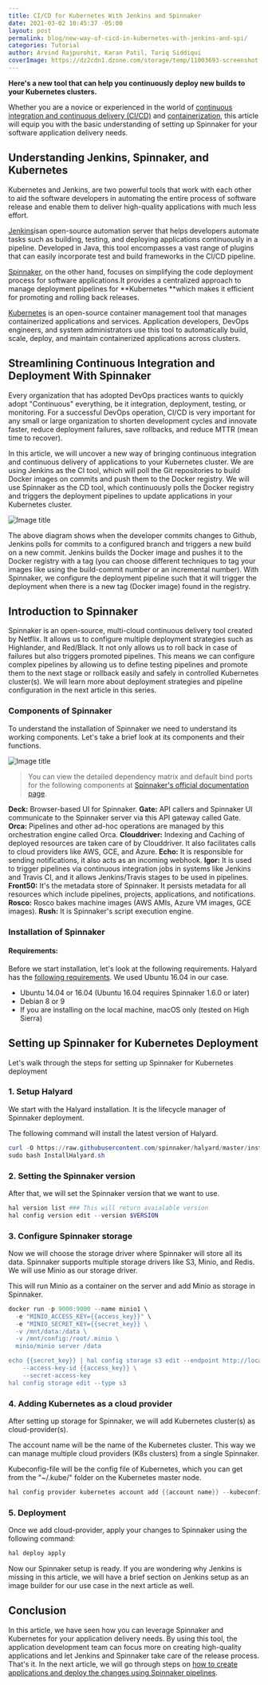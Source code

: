 ```yaml
---
title: CI/CD for Kubernetes With Jenkins and Spinnaker
date: 2021-03-02 10:45:37 -05:00
layout: post
permalink: blog/new-way-of-cicd-in-kubernetes-with-jenkins-and-spi/
categories: Tutorial
author: Arvind Rajpurohit, Karan Patil, Tariq Siddiqui  
coverImage: https://dz2cdn1.dzone.com/storage/temp/11003693-screenshot-2019-01-05-140134.png
---
```

__Here's a new tool that can help you continuously deploy new builds to your Kubernetes clusters.__

Whether you are a novice or experienced in the world of [continuous integration and continuous delivery (CI/CD)](https://dzone.com/articles/the-complete-introduction-to-cicd-1) and [containerization](https://dzone.com/articles/introduction-to-containerization), this article will equip you with the basic understanding of setting up Spinnaker for your software application delivery needs.

## Understanding Jenkins, Spinnaker, and Kubernetes

Kubernetes and Jenkins, are two powerful tools that work with each other to aid the software developers in automating the entire process of software release and enable them to deliver high-quality applications with much less effort. 

[Jenkins](https://dzone.com/articles/getting-started-with-jenkins-the-ultimate-guide)isan open-source automation server that helps developers automate tasks such as building, testing, and deploying applications continuously in a pipeline. Developed in Java, this tool encompasses a vast range of plugins that can easily incorporate test and build frameworks in the CI/CD pipeline.

[Spinnaker](https://dzone.com/articles/i-never-thought-a-simplified-spinnaker-was-possibl), on the other hand, focuses on simplifying the code deployment process for software applications.It provides a centralized approach to manage deployment pipelines for **Kubernetes **which makes it efficient for promoting and rolling back releases.

[Kubernetes](https://dzone.com/articles/introduction-to-kubernetes-part-1) is an open-source container management tool that manages containerized applications and services. Application developers, DevOps engineers, and system administrators use this tool to automatically build, scale, deploy, and maintain containerized applications across clusters.

## Streamlining Continuous Integration and Deployment With Spinnaker

Every organization that has adopted DevOps practices wants to quickly adopt "Continuous" everything, be it integration, deployment, testing, or monitoring. For a successful DevOps operation, CI/CD is very important for any small or large organization to shorten development cycles and innovate faster, reduce deployment failures, save rollbacks, and reduce MTTR (mean time to recover).

In this article, we will uncover a new way of bringing continuous integration and continuous delivery of applications to your Kubernetes cluster. We are using Jenkins as the CI tool, which will poll the Git repositories to build Docker images on commits and push them to the Docker registry. We will use Spinnaker as the CD tool, which continuously polls the Docker registry and triggers the deployment pipelines to update applications in your Kubernetes cluster.

![Image title](https://dz2cdn1.dzone.com/storage/temp/11003693-screenshot-2019-01-05-140134.png)

The above diagram shows when the developer commits changes to Github, Jenkins polls for commits to a configured branch and triggers a new build on a new commit. Jenkins builds the Docker image and pushes it to the Docker registry with a tag (you can choose different techniques to tag your images like using the build-commit number or an incremental number). With Spinnaker, we configure the deployment pipeline such that it will trigger the deployment when there is a new tag (Docker image) found in the registry.

## Introduction to Spinnaker

Spinnaker is an open-source, multi-cloud continuous delivery tool created by Netflix. It allows us to configure multiple deployment strategies such as Highlander, and Red/Black. It not only allows us to roll back in case of failures but also triggers promoted pipelines. This means we can configure complex pipelines by allowing us to define testing pipelines and promote them to the next stage or rollback easily and safely in controlled Kubernetes cluster(s). We will learn more about deployment strategies and pipeline configuration in the next article in this series.

### Components of Spinnaker

To understand the installation of Spinnaker we need to understand its working components. Let's take a brief look at its components and their functions.

![Image title](https://dz2cdn1.dzone.com/storage/temp/11003692-screenshot-2019-01-05-134906.png)

> You can view the detailed dependency matrix and default bind ports for the following components at [Spinnaker's official documentation page](https://www.spinnaker.io/reference/architecture/).

**Deck:** Browser-based UI for Spinnaker.
**Gate:** API callers and Spinnaker UI communicate to the Spinnaker server via this API gateway called Gate.
**Orca:** Pipelines and other ad-hoc operations are managed by this orchestration engine called Orca.
**Clouddriver:** Indexing and Caching of deployed resources are taken care of by Clouddriver. It also facilitates calls to cloud providers like AWS, GCE, and Azure.
**Echo:** It is responsible for sending notifications, it also acts as an incoming webhook.
**Igor:** It is used to trigger pipelines via continuous integration jobs in systems like Jenkins and Travis CI, and it allows Jenkins/Travis stages to be used in pipelines.
**Front50:** It's the metadata store of Spinnaker. It persists metadata for all resources which include pipelines, projects, applications, and notifications.
**Rosco:** Rosco bakes machine images (AWS AMIs, Azure VM images, GCE images).
**Rush:** It is Spinnaker's script execution engine.

### Installation of Spinnaker

#### Requirements:

Before we start installation, let's look at the following requirements. Halyard has the [following requirements](https://www.spinnaker.io/setup/install/halyard/). We used Ubuntu 16.04 in our case.

*   Ubuntu 14.04 or 16.04 (Ubuntu 16.04 requires Spinnaker 1.6.0 or later)
*   Debian 8 or 9
*   If you are installing on the local machine, macOS only (tested on High Sierra)
  
## Setting up Spinnaker for Kubernetes Deployment 

Let's walk through the steps for setting up Spinnaker for Kubernetes deployment

### 1. Setup Halyard

We start with the Halyard installation. It is the lifecycle manager of Spinnaker deployment.

The following command will install the latest version of Halyard.

```powershell
curl -O https://raw.githubusercontent.com/spinnaker/halyard/master/install/debian/InstallHalyard.sh
sudo bash InstallHalyard.sh
```

### 2. Setting the Spinnaker version

After that, we will set the Spinnaker version that we want to use.

```powershell
hal version list ### This will return avaialable version 
hal config version edit --version $VERSION 
```

### 3. Configure Spinnaker storage 

Now we will choose the storage driver where Spinnaker will store all its data. Spinnaker supports multiple storage drivers like S3, Minio, and Redis. We will use Minio as our storage driver.

This will run Minio as a container on the server and add Minio as storage in Spinnaker.

```powershell
docker run -p 9000:9000 --name minio1 \
  -e "MINIO_ACCESS_KEY={{access_key}}" \
  -e "MINIO_SECRET_KEY={{secret_key}} \
  -v /mnt/data:/data \
  -v /mnt/config:/root/.minio \
  minio/minio server /data

echo {{secret_key}} | hal config storage s3 edit --endpoint http://localhost:9000 \
    --access-key-id {{access_key}} \
    --secret-access-key 
hal config storage edit --type s3
```
### 4. Adding Kubernetes as a cloud provider

After setting up storage for Spinnaker, we will add Kubernetes cluster(s) as cloud-provider(s).

The account name will be the name of the Kubernetes cluster. This way we can manage multiple cloud providers (K8s clusters) from a single Spinnaker.

Kubeconfig-file will be the config file of Kubernetes, which you can get from the "~/.kube/" folder on the Kubernetes master node.

```powershell
hal config provider kubernetes account add {{account name}} --kubeconfig-file={{ kubeconfig-file path }}
```

### 5. Deployment

Once we add cloud-provider, apply your changes to Spinnaker using the following command:

```powershell
hal deploy apply 
```

Now our Spinnaker setup is ready. If you are wondering why Jenkins is missing in this article, we will have a brief section on Jenkins setup as an image builder for our use case in the next article as well.

## Conclusion

In this article, we have seen how you can leverage Spinnaker and Kubernetes for your application delivery needs. By using this tool, the application development team can focus more on creating high-quality applications and let Jenkins and Spinnaker take care of the release process. That's it. In the next article, we will go through steps on [how to create applications and deploy the changes using Spinnaker pipelines](https://dzone.com/articles/cicd-for-kubernetes-with-jenkins-and-spinnaker-con).










